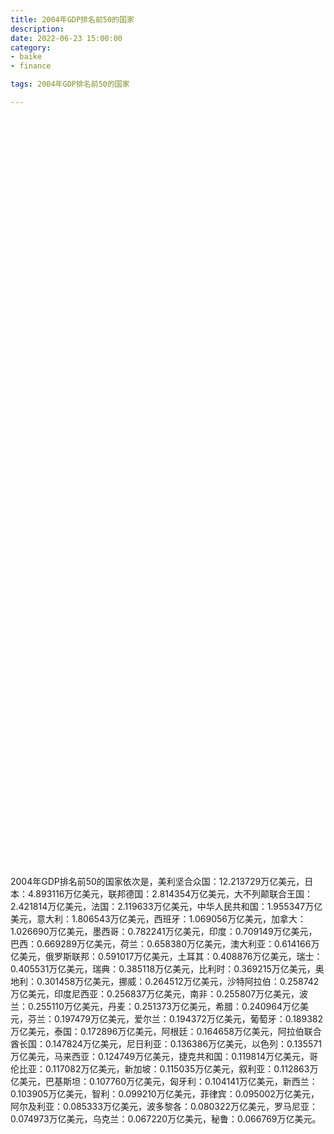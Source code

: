 ```yaml
---
title: 2004年GDP排名前50的国家
description:
date: 2022-06-23 15:00:00
category:
- baike
- finance

tags: 2004年GDP排名前50的国家

---
```


<!-- 引入刚刚下载的 ECharts 文件 -->
<script src="/assets/js/charts/echarts.min.js"></script>

<!-- 为 ECharts 准备一个定义了宽高的 DOM -->
<div id="myChart" style="width: 100%;height:1200px;"></div>

<div>
<p class="paragraph">2004年GDP排名前50的国家依次是，美利坚合众国：12.213729万亿美元，日本：4.893116万亿美元，联邦德国：2.814354万亿美元，大不列颠联合王国：2.421814万亿美元，法国：2.119633万亿美元，中华人民共和国：1.955347万亿美元，意大利：1.806543万亿美元，西班牙：1.069056万亿美元，加拿大：1.026690万亿美元，墨西哥：0.782241万亿美元，印度：0.709149万亿美元，巴西：0.669289万亿美元，荷兰：0.658380万亿美元，澳大利亚：0.614166万亿美元，俄罗斯联邦：0.591017万亿美元，土耳其：0.408876万亿美元，瑞士：0.405531万亿美元，瑞典：0.385118万亿美元，比利时：0.369215万亿美元，奥地利：0.301458万亿美元，挪威：0.264512万亿美元，沙特阿拉伯：0.258742万亿美元，印度尼西亚：0.256837万亿美元，南非：0.255807万亿美元，波兰：0.255110万亿美元，丹麦：0.251373万亿美元，希腊：0.240964万亿美元，芬兰：0.197479万亿美元，爱尔兰：0.194372万亿美元，葡萄牙：0.189382万亿美元，泰国：0.172896万亿美元，阿根廷：0.164658万亿美元，阿拉伯联合酋长国：0.147824万亿美元，尼日利亚：0.136386万亿美元，以色列：0.135571万亿美元，马来西亚：0.124749万亿美元，捷克共和国：0.119814万亿美元，哥伦比亚：0.117082万亿美元，新加坡：0.115035万亿美元，叙利亚：0.112863万亿美元，巴基斯坦：0.107760万亿美元，匈牙利：0.104141万亿美元，新西兰：0.103905万亿美元，智利：0.099210万亿美元，菲律宾：0.095002万亿美元，阿尔及利亚：0.085333万亿美元，波多黎各：0.080322万亿美元，罗马尼亚：0.074973万亿美元，乌克兰：0.067220万亿美元，秘鲁：0.066769万亿美元。</p>
</div>

<script>
    var chartDom = document.getElementById('myChart');
    var myChart = echarts.init(chartDom);
    var option;

    option = {
        title: {
            text: ''
        },
        tooltip: {
            trigger: 'axis',
            axisPointer: {
                type: 'shadow'
            }
        },
        legend: {},
        grid: {
            left: '0%',
            right: '0%',
            bottom: '3%',
            containLabel: true
        },
        xAxis: {
            type: 'value',
            boundaryGap: [0, 0.01]
        },
        yAxis: {
            type: 'category',
            data: ["秘鲁", "乌克兰", "罗马尼亚", "波多黎各", "阿尔及利亚", "菲律宾", "智利", "新西兰", "匈牙利", "巴基斯坦", "叙利亚", "新加坡", "哥伦比亚", "捷克共和国", "马来西亚", "以色列", "尼日利亚", "阿拉伯联合酋长国", "阿根廷", "泰国", "葡萄牙", "爱尔兰", "芬兰", "希腊", "丹麦", "波兰", "南非", "印度尼西亚", "沙特阿拉伯", "挪威", "奥地利", "比利时", "瑞典", "瑞士", "土耳其", "俄罗斯联邦", "澳大利亚", "荷兰", "巴西", "印度", "墨西哥", "加拿大", "西班牙", "意大利", "中华人民共和国", "法国", "大不列颠联合王国", "联邦德国", "日本", "美利坚合众国"]
        },
        series: [
            {
                itemStyle: {
                    color: "#00868B"
                },
                name: '（单位：万亿美元）',
                type: 'bar',
                data: [0.066769, 0.067220, 0.074973, 0.080322, 0.085333, 0.095002, 0.099210, 0.103905, 0.104141, 0.107760, 0.112863, 0.115035, 0.117082, 0.119814, 0.124749, 0.135571, 0.136386, 0.147824, 0.164658, 0.172896, 0.189382, 0.194372, 0.197479, 0.240964, 0.251373, 0.255110, 0.255807, 0.256837, 0.258742, 0.264512, 0.301458, 0.369215, 0.385118, 0.405531, 0.408876, 0.591017, 0.614166, 0.658380, 0.669289, 0.709149, 0.782241, 1.026690, 1.069056, 1.806543, 1.955347, 2.119633, 2.421814, 2.814354, 4.893116, 12.213729]
            }
        ]
    };

    option && myChart.setOption(option);

</script>
